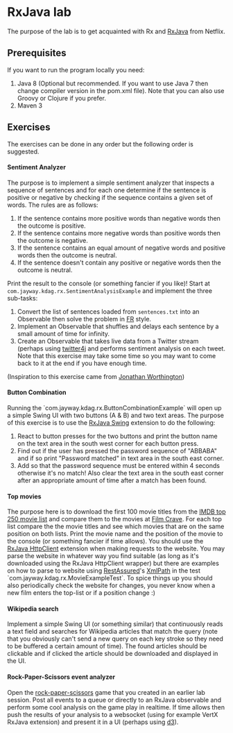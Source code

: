 RxJava lab
===========

The purpose of the lab is to get acquainted with Rx and <a href="https://github.com/Netflix/RxJava">RxJava</a> from Netflix.

Prerequisites
-------------
If you want to run the program locally you need:

1. Java 8 (Optional but recommended. If you want to use Java 7 then change compiler version in the pom.xml file). Note that you can also use Groovy or Clojure if you prefer.
2. Maven 3

Exercises
-----------

The exercises can be done in any order but the following order is suggested.

<h4>Sentiment Analyzer</h4>
The purpose is to implement a simple sentiment analyzer that inspects a sequence of sentences and for each one determine if the sentence is positive
or negative by checking if the sequence contains a given set of words. The rules are as follows:

1. If the sentence contains more positive words than negative words then the outcome is positive.
2. If the sentence contains more negative words than positive words then the outcome is negative.
3. If the sentence contains an equal amount of negative words and positive words then the outcome is neutral.
4. If the sentence doesn't contain any positive or negative words then the outcome is neutral.

Print the result to the console (or something fancier if you like)! Start at `com.jayway.kdag.rx.SentimentAnalysisExample` and implement the three sub-tasks:

1. Convert the list of sentences loaded from `sentences.txt` into an Observable then solve the problem in <a href="http://en.wikipedia.org/wiki/Functional_reactive_programming">FR</a> style.
2. Implement an Observable that shuffles and delays each sentence by a small amount of time for infinity.
3. Create an Observable that takes live data from a Twitter stream (perhaps using <a href="http://twitter4j.org/">twitter4j</a> and performs sentiment analysis on each tweet. Note that this exercise may take some time so you may want to come back to it at the end if you have enough time.

(Inspiration to this exercise came from <a href="http://www.jnthn.net/">Jonathan Worthington</a>)

<h4>Button Combination</h4>
Running the `com.jayway.kdag.rx.ButtonCombinationExample` will open up a simple Swing UI with two buttons (A & B) and two text areas. The purpose of this exercise is to use the <a href="https://github.com/Netflix/RxJava/tree/master/rxjava-contrib/rxjava-swing">RxJava Swing</a> extension to do the following:

1. React to button presses for the two buttons and print the button name on the text area in the south west corner for each button press.
2. Find out if the user has pressed the password sequence of "ABBABA" and if so print "Password matched" in text area in the south east corner.
3. Add so that the password sequence must be entered within 4 seconds otherwise it's no match! Also clear the text area in the south east corner after an appropriate amount of time after a match has been found.

<h4>Top movies</h4>
The purpose here is to download the first 100 movie titles from the <a href="http://www.imdb.com/chart/top">IMDB top 250 movie list</a> and compare them to the movies at
<a href="http://www.filmcrave.com/list_top_movie_100.php">Film Crave</a>. For each top list compare the the movie titles and see which movies that are on the same
position on both lists. Print the movie name and the position of the movie to the console (or something fancier if time allows). You should use the
<a href="https://github.com/Netflix/RxJava/tree/master/rxjava-contrib/rxjava-apache-http">RxJava HttpClient</a> extension when making requests to the website. You may
parse the website in whatever way you find suitable (as long as it's downloaded using the RxJava HttpClient wrapper) but there are examples on how to parse to website
using <a href="https://code.google.com/p/rest-assured/">RestAssured</a>'s <a href="http://rest-assured.googlecode.com/svn/tags/2.3.0/apidocs/com/jayway/restassured/path/xml/XmlPath.html">XmlPath</a>
in the test `com.jayway.kdag.rx.MovieExampleTest`. To spice things up you should also periodically check the website for changes, you never know when a new film enters the top-list
or if a position change :)

<h4>Wikipedia search</h4>
Implement a simple Swing UI (or something similar) that continuously reads a text field and searches for Wikipedia articles that match the query (note that you obviously can't send a new query on each
key stroke so they need to be buffered a certain amount of time). The found articles should be clickable and if clicked the article should be downloaded and displayed in the UI.

<h4>Rock-Paper-Scissors event analyzer</h4>
Open the <a href="https://github.com/jankronquist/rock-paper-scissors-in-java">rock-paper-scissors</a> game that you created in an earlier lab session. Post all events to a queue or directly to an RxJava observable and perform some cool analysis on the game play in realtime.
If time allows then push the results of your analysis to a websocket (using for example VertX RxJava extension) and present it in a UI (perhaps using <a href="http://d3js.org/">d3</a>).